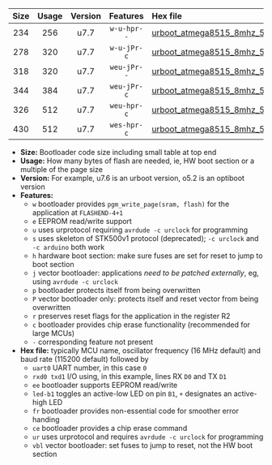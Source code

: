 |Size|Usage|Version|Features|Hex file|
|:-:|:-:|:-:|:-:|:--|
|234|256|u7.7|`w-u-hpr--`|[urboot_atmega8515_8mhz_500000bps_uart0_rxd0_txd1_led+b0_fr_ur.hex](https://raw.githubusercontent.com/stefanrueger/urboot.hex/main/cores/majorcore/atmega8515/fcpu_8mhz/500000_bps/urboot_atmega8515_8mhz_500000bps_uart0_rxd0_txd1_led+b0_fr_ur.hex)|
|278|320|u7.7|`w-u-jPr-c`|[urboot_atmega8515_8mhz_500000bps_uart0_rxd0_txd1_led+b0_fr_ce_ur_vbl.hex](https://raw.githubusercontent.com/stefanrueger/urboot.hex/main/cores/majorcore/atmega8515/fcpu_8mhz/500000_bps/urboot_atmega8515_8mhz_500000bps_uart0_rxd0_txd1_led+b0_fr_ce_ur_vbl.hex)|
|318|320|u7.7|`weu-jPr--`|[urboot_atmega8515_8mhz_500000bps_uart0_rxd0_txd1_ee_led+b0_fr_ur_vbl.hex](https://raw.githubusercontent.com/stefanrueger/urboot.hex/main/cores/majorcore/atmega8515/fcpu_8mhz/500000_bps/urboot_atmega8515_8mhz_500000bps_uart0_rxd0_txd1_ee_led+b0_fr_ur_vbl.hex)|
|344|384|u7.7|`weu-jPr-c`|[urboot_atmega8515_8mhz_500000bps_uart0_rxd0_txd1_ee_led+b0_fr_ce_ur_vbl.hex](https://raw.githubusercontent.com/stefanrueger/urboot.hex/main/cores/majorcore/atmega8515/fcpu_8mhz/500000_bps/urboot_atmega8515_8mhz_500000bps_uart0_rxd0_txd1_ee_led+b0_fr_ce_ur_vbl.hex)|
|326|512|u7.7|`weu-hpr-c`|[urboot_atmega8515_8mhz_500000bps_uart0_rxd0_txd1_ee_led+b0_fr_ce_ur.hex](https://raw.githubusercontent.com/stefanrueger/urboot.hex/main/cores/majorcore/atmega8515/fcpu_8mhz/500000_bps/urboot_atmega8515_8mhz_500000bps_uart0_rxd0_txd1_ee_led+b0_fr_ce_ur.hex)|
|430|512|u7.7|`wes-hpr-c`|[urboot_atmega8515_8mhz_500000bps_uart0_rxd0_txd1_ee_led+b0_fr_ce.hex](https://raw.githubusercontent.com/stefanrueger/urboot.hex/main/cores/majorcore/atmega8515/fcpu_8mhz/500000_bps/urboot_atmega8515_8mhz_500000bps_uart0_rxd0_txd1_ee_led+b0_fr_ce.hex)|

- **Size:** Bootloader code size including small table at top end
- **Usage:** How many bytes of flash are needed, ie, HW boot section or a multiple of the page size
- **Version:** For example, u7.6 is an urboot version, o5.2 is an optiboot version
- **Features:**
  + `w` bootloader provides `pgm_write_page(sram, flash)` for the application at `FLASHEND-4+1`
  + `e` EEPROM read/write support
  + `u` uses urprotocol requiring `avrdude -c urclock` for programming
  + `s` uses skeleton of STK500v1 protocol (deprecated); `-c urclock` and `-c arduino` both work
  + `h` hardware boot section: make sure fuses are set for reset to jump to boot section
  + `j` vector bootloader: applications *need to be patched externally*, eg, using `avrdude -c urclock`
  + `p` bootloader protects itself from being overwritten
  + `P` vector bootloader only: protects itself and reset vector from being overwritten
  + `r` preserves reset flags for the application in the register R2
  + `c` bootloader provides chip erase functionality (recommended for large MCUs)
  + `-` corresponding feature not present
- **Hex file:** typically MCU name, oscillator frequency (16 MHz default) and baud rate (115200 default) followed by
  + `uart0` UART number, in this case `0`
  + `rxd0 txd1` I/O using, in this example, lines RX `D0` and TX `D1`
  + `ee` bootloader supports EEPROM read/write
  + `led-b1` toggles an active-low LED on pin `B1`, `+` designates an active-high LED
  + `fr` bootloader provides non-essential code for smoother error handing
  + `ce` bootloader provides a chip erase command
  + `ur` uses urprotocol and requires `avrdude -c urclock` for programming
  + `vbl` vector bootloader: set fuses to jump to reset, not the HW boot section
